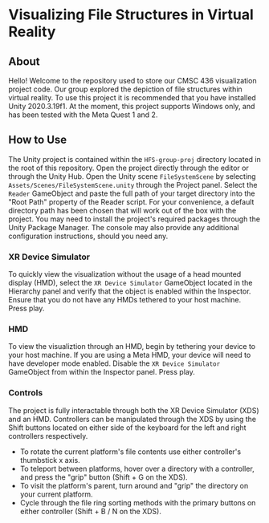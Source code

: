 # Visualizing File Structures in Virtual Reality

## About

Hello! Welcome to the repository used to store our CMSC 436 visualization project code. Our group explored the depiction of file structures within virtual reality. To use this project it is recommended that you have installed Unity 2020.3.19f1. At the moment, this project supports Windows only, and has been tested with the Meta Quest 1 and 2.

## How to Use

The Unity project is contained within the `HFS-group-proj` directory located in the root of this repository. Open the project directly through the editor or through the Unity Hub. Open the Unity scene `FileSystemScene` by selecting `Assets/Scenes/FileSystemScene.unity` through the Project panel. Select the `Reader` GameObject and paste the full path of your target directory into the "Root Path" property of the Reader script. For your convenience, a default directory path has been chosen that will work out of the box with the project. You may need to install the project's required packages through the Unity Package Manager. The console may also provide any additional configuration instructions, should you need any.

### XR Device Simulator

To quickly view the visualization without the usage of a head mounted display (HMD), select the `XR Device Simulator` GameObject located in the Hierarchy panel and verify that the object is enabled within the Inspector. Ensure that you do not have any HMDs tethered to your host machine. Press play.

### HMD

To view the visualiztion through an HMD, begin by tethering your device to your host machine. If you are using a Meta HMD, your device will need to have developer mode enabled. Disable the `XR Device Simulator` GameObject from within the Inspector panel. Press play.

### Controls

The project is fully interactable through both the XR Device Simulator (XDS) and an HMD. Controllers can be manipulated through the XDS by using the Shift buttons located on either side of the keyboard for the left and right controllers respectively.
- To rotate the current platform's file contents use either controller's thumbstick x axis. 
- To teleport between platforms, hover over a directory with a controller, and press the "grip" button (Shift + G on the XDS). 
- To visit the platform's parent, turn around and "grip" the directory on your current platform. 
- Cycle through the file ring sorting methods with the primary buttons on either controller (Shift + B / N on the XDS).